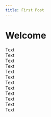 ```yaml
---
title: First Post
---
```


# Welcome
Text  
Text  
Text  
Text  
Text  
Text  
Text  
Text  
Text  
Text  
Text  
Text